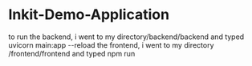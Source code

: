 # Inkit-Demo-Application

to run the backend, i went to my directory/backend/backend and typed uvicorn main:app --reload
the frontend, i went to my directory /frontend/frontend and typed npm run
